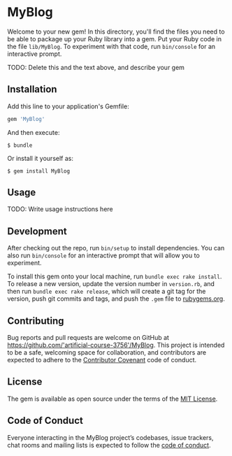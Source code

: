 # MyBlog

Welcome to your new gem! In this directory, you'll find the files you need to be able to package up your Ruby library into a gem. Put your Ruby code in the file `lib/MyBlog`. To experiment with that code, run `bin/console` for an interactive prompt.

TODO: Delete this and the text above, and describe your gem

## Installation

Add this line to your application's Gemfile:

```ruby
gem 'MyBlog'
```

And then execute:

    $ bundle

Or install it yourself as:

    $ gem install MyBlog

## Usage

TODO: Write usage instructions here

## Development

After checking out the repo, run `bin/setup` to install dependencies. You can also run `bin/console` for an interactive prompt that will allow you to experiment.

To install this gem onto your local machine, run `bundle exec rake install`. To release a new version, update the version number in `version.rb`, and then run `bundle exec rake release`, which will create a git tag for the version, push git commits and tags, and push the `.gem` file to [rubygems.org](https://rubygems.org).

## Contributing

Bug reports and pull requests are welcome on GitHub at https://github.com/'artificial-course-3756'/MyBlog. This project is intended to be a safe, welcoming space for collaboration, and contributors are expected to adhere to the [Contributor Covenant](http://contributor-covenant.org) code of conduct.

## License

The gem is available as open source under the terms of the [MIT License](https://opensource.org/licenses/MIT).

## Code of Conduct

Everyone interacting in the MyBlog project’s codebases, issue trackers, chat rooms and mailing lists is expected to follow the [code of conduct](https://github.com/'artificial-course-3756'/MyBlog/blob/master/CODE_OF_CONDUCT.md).
